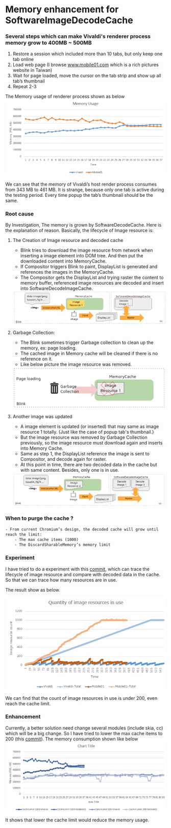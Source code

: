 # Memory enhancement for SoftwareImageDecodeCache

### Several steps which can make Vivaldi's renderer process memory grow to 400MB ~ 500MB
1. Restore a session which included more than 10 tabs, but only keep one tab online
2. Load web page (I browse www.mobile01.com which is a rich pictures website in Taiwan)
3. Wait for page loaded, move the cursor on the tab strip and show up all tab’s thumbnail
4. Repeat 2-3

The Memory usage of renderer process shown as below
<img src="https://github.com/WillyYu/vivaldi_1.9_SoftwareImageDecodeCache/blob/master/images/NormalMemoryUsage.png?raw=true"/>

We can see that the memory of Vivaldi’s host render process consumes from 343 MB to 461 MB.
It is strange, because only one tab is active during the testing period.
Every time popup the tab’s thumbnail should be the same.

### Root cause
By Investigation, The memory is grown by SoftwareDecodeCache.
Here is the explanation of reason.
Basically, the lifecycle of Image resource is:

1. The Creation of Image resource and decoded cache
    - Blink tries to download the image resource from network when inserting a image element into DOM tree. And then put the downloaded content into MemoryCache.
    - If Compositor triggers Blink to paint, DisplayList is generated and references the images in the MemoryCache.
    - The Compositor gets the DisplayList and trying raster the content to memory buffer, referenced image resources are decoded and insert into SoftwareDecodeImageCache.
    <img src="https://github.com/WillyYu/vivaldi_1.9_SoftwareImageDecodeCache/blob/master/images/ImageResourceLifecycle_01.png?raw=true"/>

2. Garbage Collection:
    - The Blink sometimes trigger Garbage collection to clean up the memory, ex: page loading.
    - The cached image in Memory cache will be cleaned if there is no reference on it.
    - Like below picture the image resource was removed.
    <img src="https://github.com/WillyYu/vivaldi_1.9_SoftwareImageDecodeCache/blob/master/images/ImageResourceLifecycle_02.png?raw=true"/>

3. Another image was updated
    - A image element is updated (or inserted) that may same as image resource 1 totally. (Just like the case of popup tab's thumbnail.)
    - But the image resource was removed by Garbage Collection previously, so the image resource must download again and inserts into Memory Cache.
    - Same as step 1, the DisplayList reference the image is sent to Compositor, and decode again for raster.
    - At this point in time, there are two decoded data in the cache but with same content. Besides, only one is in use.
    <img src="https://github.com/WillyYu/vivaldi_1.9_SoftwareImageDecodeCache/blob/master/images/ImageResourceLifecycle_03.png?raw=true"/>


### When to purge the cache ?
    - From current Chromium’s design, the decoded cache will grow until reach the limit:
        - The max cache items (1000)
        - The DiscardSharableMemory’s memory limit

### Experiment
I have tried to do a experiment with this <a href="https://github.com/WillyYu/vivaldi_1.9_SoftwareImageDecodeCache/commit/a20af56564123289589b87382303897603b15ede">commit</a>, which can trace the lifecycle of image resource and compare with decoded data in the cache. So that we can trace how many resources are in use.

The result show as below.

<img src="https://raw.githubusercontent.com/WillyYu/vivaldi_1.9_SoftwareImageDecodeCache/252c8b5f13e3221327d7846d38d9083bd840247f/images/QuantityDecodeCacheInUse.png"/>

We can find that the count of image resources in use is under 200, even reach the cache limit.

### Enhancement
Currently, a better solution need change several modules (include skia, cc) which will be a big change.
So I have tried to lower the max cache items to 200 (this <a href="https://github.com/WillyYu/vivaldi_1.9_SoftwareImageDecodeCache/commit/7fabd202ccfb60b492696bccbf90987f8d741ba4">commit</a>).
The memory consumption shown like below
<img src="https://github.com/WillyYu/vivaldi_1.9_SoftwareImageDecodeCache/blob/master/images/MemoryUsageComparison.png?raw=true"/>

It shows that lower the cache limit would reduce the memory usage.

